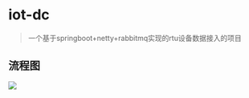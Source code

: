 # iot-dc
> 一个基于springboot+netty+rabbitmq实现的rtu设备数据接入的项目
## 流程图
![](https://image-1257148187.cos.ap-chengdu.myqcloud.com/picgo_img/20181227172837.png)